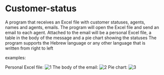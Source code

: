 # Customer-status
A program that receives an Excel file with customer statuses, agents, names and agents, emails. The program will open the Excel file and send an email to each agent. Attached to the email will be a personal Excel file, a table in the body of the message and a pie chart showing the statuses
The program supports the Hebrew language or any other language that is written from right to left


examples:


Personal Excel file:
![1](https://user-images.githubusercontent.com/95771163/234862195-4447d541-0e94-4262-9c26-eb3ac893000f.png)
The body of the email:
![2](https://user-images.githubusercontent.com/95771163/234861771-32cbb8a5-0245-41f9-b04b-f0a236df8381.png)
Pie chart:
![3](https://user-images.githubusercontent.com/95771163/234861195-b23749be-659b-431c-8e01-55be9d992b14.png)

